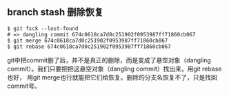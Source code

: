 ## branch stash 删除恢复

```
$ git fsck --lost-found
# => dangling commit 674c0618ca7d0c251902f0953987ff71860cb067
$ git merge 674c0618ca7d0c251902f0953987ff71860cb067
$ git rebase 674c0618ca7d0c251902f0953987ff71860cb067
```

git中把commit删了后，并不是真正的删除，而是变成了悬空对象（dangling commit）。我们只要把把这悬空对象（dangling commit）找出来，用git rebase也好，
用git merge也行就能把它们给恢复。删除的分支名恢复不了，只是找回commit号。
